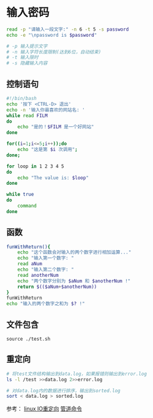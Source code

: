 # 输入密码

```sh
read -p "请输入一段文字:" -n 6 -t 5 -s password
echo -e "\npassword is $password"

# -p 输入提示文字
# -n 输入字符长度限制(达到6位，自动结束)
# -t 输入限时
# -s 隐藏输入内容
```

## 控制语句

```sh
#!/bin/bash
echo '按下 <CTRL-D> 退出'
echo -n '输入你最喜欢的网站名: '
while read FILM
do
    echo "是的！$FILM 是一个好网站"
done

for((i=1;i<=5;i++));do
    echo "这是第 $i 次调用";
done;

for loop in 1 2 3 4 5
do
    echo "The value is: $loop"
done

while true
do
    command
done
```

## 函数

```sh
funWithReturn(){
    echo "这个函数会对输入的两个数字进行相加运算..."
    echo "输入第一个数字: "
    read aNum
    echo "输入第二个数字: "
    read anotherNum
    echo "两个数字分别为 $aNum 和 $anotherNum !"
    return $(($aNum+$anotherNum))
}
funWithReturn
echo "输入的两个数字之和为 $? !"
```

## 文件包含

`source ./test.sh`

## 重定向

```sh
# 将test文件结构输出到data.log，如果报错则输出到error.log
ls -l /test >>data.log 2>>error.log

# 对data.log内的数据进行排序，输出到sorted.log
sort < data.log > sorted.log
```

参考：
[linux IO重定向](https://linux.cn/article-8125-1.html)
[管道命令](http://wiki.jikexueyuan.com/project/learn-linux-step-by-step/pipe-command.html)